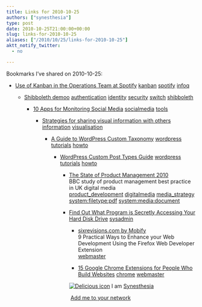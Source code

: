 ```yaml
---
title: Links for 2010-10-25
authors: ["synesthesia"]
type: post
date: 2010-10-25T21:00:00+00:00
slug: links-for-2010-10-25 
aliases: ["/2010/10/25/links-for-2010-10-25"]
aktt_notify_twitter:
  - no

---
```

Bookmarks I&#8217;ve shared on 2010-10-25:

  * [Use of Kanban in the Operations Team at Spotify][1] 
    [kanban][2] [spotify][3] [infoq][4] </li> 
    
      * [Shibboleth demoo][5] 
        [authentication][6] [identity][7] [security][8] [switch][9] [shibboleth][10] </li> 
        
          * [10 Apps for Monitoring Social Media][11] 
            [socialmedia][12] [tools][13] </li> 
            
              * [Strategies for sharing visual information with others][14] 
                [information][15] [visualisation][16] </li> 
                
                  * [A Guide to WordPress Custom Taxonomy][17] 
                    [wordpress][18] [tutorials][19] [howto][20] </li> 
                    
                      * [WordPress Custom Post Types Guide][21] 
                        [wordpress][18] [tutorials][19] [howto][20] </li> 
                        
                          * [The State of Product Management 2010][22]  
                            BBC study of product management best practice in UK digital media  
                            [product_development][23] [digitalmedia][24] [media_strategy][25] [system:filetype:pdf][26] [system:media:document][27] 
                          * [Find Out What Program is Secretly Accessing Your Hard Disk Drive][28] 
                            [sysadmin][29] </li> 
                            
                              * [sixrevisions.com by Mobify][30]  
                                9 Practical Ways to Enhance your Web Development Using the Firefox Web Developer Extension  
                                [webmaster][31] 
                              * [15 Google Chrome Extensions for People Who Build Websites][32] 
                                [chrome][33] [webmaster][31] </li> </ul> 
                                
                                <p class="deliciouslink">
                                  <a href="https://del.icio.us/synesthesia" title="See all my bookmarks on del.icio.us"><img src="https://www.synesthesia.co.uk/images/deliciousicon.jpg" alt="Delicious icon" /></a>&nbsp;I am <a href="https://del.icio.us/synesthesia" title="See all my bookmarks on del.icio.us">Synesthesia</a>
                                </p>
                                
                                <p class="deliciouslink">
                                  <a href="https://del.icio.us/network?add=synesthesia" title="Add me to your del.icio.us network"><img src="https://www.synesthesia.co.uk/images/add.gif" alt="" /></a>&nbsp;<a href="https://del.icio.us/network?add=synesthesia" title="Add me to your del.icio.us network">Add me to your network</a>
                                </p>

 [1]: https://www.infoq.com/articles/kanban-operations-spotify
 [2]: https://delicious.com/synesthesia/kanban
 [3]: https://delicious.com/synesthesia/spotify
 [4]: https://delicious.com/synesthesia/infoq
 [5]: https://switch.ch/aai/demo
 [6]: https://delicious.com/synesthesia/authentication
 [7]: https://delicious.com/synesthesia/identity
 [8]: https://delicious.com/synesthesia/security
 [9]: https://delicious.com/synesthesia/switch
 [10]: https://delicious.com/synesthesia/shibboleth
 [11]: https://web.appstorm.net/roundups/10-apps-to-monitor-social-media
 [12]: https://delicious.com/synesthesia/socialmedia
 [13]: https://delicious.com/synesthesia/tools
 [14]: https://mindmappingsoftwareblog.com/strategies-for-sharing-visual-information-with-others
 [15]: https://delicious.com/synesthesia/information
 [16]: https://delicious.com/synesthesia/visualisation
 [17]: https://sixrevisions.com/wordpress/taxonomy
 [18]: https://delicious.com/synesthesia/wordpress
 [19]: https://delicious.com/synesthesia/tutorials
 [20]: https://delicious.com/synesthesia/howto
 [21]: https://sixrevisions.com/wordpress/wordpress-custom-post-types-guide
 [22]: https://www.bbctraining.com/documents/product_mgt_report.pdf
 [23]: https://delicious.com/synesthesia/product_development
 [24]: https://delicious.com/synesthesia/digitalmedia
 [25]: https://delicious.com/synesthesia/media_strategy
 [26]: https://delicious.com/synesthesia/system%3Afiletype%3Apdf
 [27]: https://delicious.com/synesthesia/system%3Amedia%3Adocument
 [28]: https://www.raymond.cc/blog/archives/2008/04/05/find-out-what-program-is-secretly-accessing-your-hard-disk-drive
 [29]: https://delicious.com/synesthesia/sysadmin
 [30]: https://m.sixrevisions.com/web-development/9-practical-ways-to-enhance-your-web-development-using-the-firefox-web-developer-extension
 [31]: https://delicious.com/synesthesia/webmaster
 [32]: https://m.sixrevisions.com/tools/chrome-extensions-developers-designers
 [33]: https://delicious.com/synesthesia/chrome